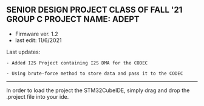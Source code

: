 SENIOR DESIGN PROJECT CLASS OF FALL '21
GROUP C
PROJECT NAME: ADEPT
---------------------------------------------------------------------------------------------------------------------------------------------------------------------------------------------------------------------------------------
- Firmware ver. 1.2
- last edit: 11/6/2021

Last updates:
	
	- Added I2S Project containing I2S DMA for the CODEC
	
	- Using brute-force method to store data and pass it to the CODEC
---------------------------------------------------------------------------------------------------------------------------------------------------------------------------------------------------------------------------------------

In order to load the project the STM32CubeIDE, simply drag and drop the .project file into your ide.




